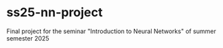 # ss25-nn-project
Final project for the seminar "Introduction to Neural Networks" of summer semester 2025
